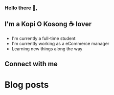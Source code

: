 ### Hello there 👋,

## I'm a Kopi O Kosong ☕ lover
- I'm currently a full-time student
- I'm currently working as a eCommerce manager
- Learning new things along the way

## Connect with me


# Blog posts
<!-- BLOG-POST-LIST:START -->
<!-- BLOG-POST-LIST:END -->